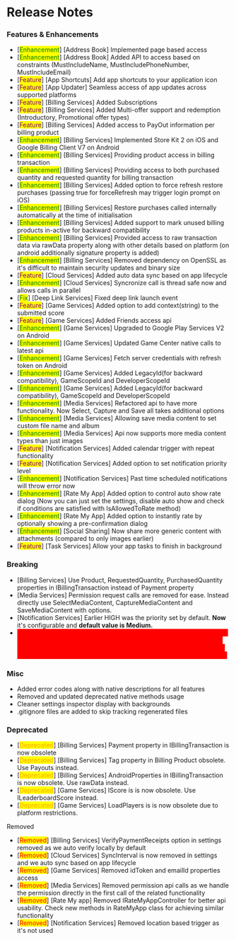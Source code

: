 # Release Notes

### Features & Enhancements

* \[<mark style="color:green;">Enhancement</mark>] \[Address Book] Implemented page based access
* \[<mark style="color:green;">Enhancement</mark>] \[Address Book] Added API to access based on constraints (MustIncludeName, MustIncludePhoneNumber, MustIncludeEmail)
* \[<mark style="color:purple;">Feature</mark>] \[App Shortcuts] Add app shortcuts to your application icon
* \[<mark style="color:purple;">Feature</mark>] \[App Updater] Seamless access of app updates across supported platforms
* \[<mark style="color:purple;">Feature</mark>] \[Billing Services] Added Subscriptions
* \[<mark style="color:purple;">Feature</mark>] \[Billing Services] Added Multi-offer support and redemption (Introductory, Promotional offer types)
* \[<mark style="color:purple;">Feature</mark>] \[Billing Services] Added access to PayOut information per billing product
* \[<mark style="color:green;">Enhancement</mark>] \[Billing Services] Implemented Store Kit 2 on iOS and Google Billing Client V7 on Android
* \[<mark style="color:green;">Enhancement</mark>] \[Billing Services] Providing product access in billing transaction
* \[<mark style="color:green;">Enhancement</mark>] \[Billing Services] Providing access to both purchased quantity and requested quantity for billing transaction
* \[<mark style="color:green;">Enhancement</mark>] \[Billing Services] Added option to force refresh restore purchases (passing true for forceRefresh may trigger login prompt on iOS)
* \[<mark style="color:green;">Enhancement</mark>] \[Billing Services] Restore purchases called internally automatically at the time of initialisation
* \[<mark style="color:green;">Enhancement</mark>] \[Billing Services] Added support to mark unused billing products in-active for backward compatibility
* \[<mark style="color:green;">Enhancement</mark>] \[Billing Services] Provided access to raw transaction data via rawData property along with other details based on platform (on android additionally signature property is added)
* \[<mark style="color:green;">Enhancement</mark>] \[Billing Services] Removed dependency on OpenSSL as it's difficult to maintain security updates and binary size
* \[<mark style="color:purple;">Feature</mark>] \[Cloud Services] Added auto data sync based on app lifecycle
* \[<mark style="color:green;">Enhancement</mark>] \[Cloud Services] Syncronize call is thread safe now and allows calls in parallel
* \[<mark style="color:green;">Fix</mark>] \[Deep Link Services] Fixed deep link launch event
* \[<mark style="color:purple;">Feature</mark>] \[Game Services] Added option to add context(string) to the submitted score
* \[<mark style="color:purple;">Feature</mark>] \[Game Services] Added Friends access api
* \[<mark style="color:green;">Enhancement</mark>] \[Game Services] Upgraded to Google Play Services V2 on Android
* \[<mark style="color:green;">Enhancement</mark>] \[Game Services] Updated Game Center native calls to latest api
* \[<mark style="color:green;">Enhancement</mark>] \[Game Services] Fetch server credentials with refresh token on Android
* \[<mark style="color:green;">Enhancement</mark>] \[Game Services] Added LegacyId(for backward compatibility), GameScopeId and DeveloperScopeId
* \[<mark style="color:green;">Enhancement</mark>] \[Game Services] Added LegacyId(for backward compatibility), GameScopeId and DeveloperScopeId
* \[<mark style="color:green;">Enhancement</mark>] \[Media Services] Refactored api to have more functionality. Now Select, Capture and Save all takes additional options
* \[<mark style="color:green;">Enhancement</mark>] \[Media Services] Allowing save media content to set custom file name and album
* \[<mark style="color:green;">Enhancement</mark>] \[Media Services] Api now supports more media content types than just images
* \[<mark style="color:purple;">Feature</mark>] \[Notification Services] Added calendar trigger with repeat functionality
* \[<mark style="color:purple;">Feature</mark>] \[Notification Services] Added option to set notification priority level
* \[<mark style="color:green;">Enhancement</mark>] \[Notification Services] Past time scheduled notifications will throw error now
* \[<mark style="color:green;">Enhancement</mark>] \[Rate My App] Added option to control auto show rate dialog (Now you can just set the settings, disable auto show and check if conditions are satisfied with IsAllowedToRate method)
* \[<mark style="color:green;">Enhancement</mark>] \[Rate My App] Added option to instantly rate by optionally showing a pre-confirmation dialog
* \[<mark style="color:green;">Enhancement</mark>] \[Social Sharing] Now share more generic content with attachments (compared to only images earlier)
* \[<mark style="color:purple;">Feature</mark>] \[Task Services] Allow your app tasks to finish in background

### Breaking

* \[Billing Services] Use Product, RequestedQuantity, PurchasedQuantity properties in IBillingTransaction instead of Payment property
* \[Media Services] Permission request calls are removed for ease. Instead directly use SelectMediaContent, CaptureMediaContent and SaveMediaContent with options.
* \[Notification Services] Earlier HIGH was the priority set by default. **Now** it's configurable and **default value is Medium.**
* <mark style="color:red;background-color:red;">\[Game Services] If you are using LocalPlayer.Id to identify your account, make sure you handle it carefully as it returns gameScopeId instead of old Id(teamScopeId ≥ 2.7.3, legacyId < 2.7.3). If you want to still use old id, please use legacyId or teamScopeId as per the version you are from.</mark>

### Misc

* Added error codes along with native descriptions for all features
* Removed and updated deprecated native methods usage
* Cleaner settings inspector display with backgrounds
* .gitignore files are added to skip tracking regenerated files

### Deprecated

* \[<mark style="color:orange;">Deprecated</mark>] \[Billing Services] Payment property in IBillingTransaction is now obsolete
* \[<mark style="color:orange;">Deprecated</mark>] \[Billing Services] Tag property in Billing Product obsolete. Use Payouts instead.
* \[<mark style="color:orange;">Deprecated</mark>] \[Billing Services] AndroidProperties in IBillingTransaction is now obsolete. Use rawData instead.
* \[<mark style="color:orange;">Deprecated</mark>] \[Game Services] IScore is is now obsolete. Use ILeaderboardScore instead.
* \[<mark style="color:orange;">Deprecated</mark>] \[Game Services] LoadPlayers is is now obsolete due to platform restrictions.

Removed

* \[<mark style="color:red;">Removed</mark>] \[Billing Services] VerifyPaymentReceipts option in settings removed as we auto verify locally by default
* \[<mark style="color:red;">Removed</mark>] \[Cloud Services] SyncInterval is now removed in settings and we auto sync based on app lifecycle
* \[<mark style="color:red;">Removed</mark>] \[Game Services] Removed idToken and emailId properties access
* \[<mark style="color:red;">Removed</mark>] \[Media Services] Removed permission api calls as we handle the permission directly in the first call of the related functionality
* \[<mark style="color:red;">Removed</mark>] \[Rate My app] Removed IRateMyAppController for better api usability. Check new methods in RateMyApp class for achieving similar functionality
* \[<mark style="color:red;">Removed</mark>] \[Notification Services] Removed location based trigger as it's not used
